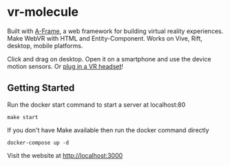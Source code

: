 # vr-molecule

Built with [A-Frame](https://aframe.io), a web framework for building virtual reality experiences. Make WebVR with HTML and Entity-Component. Works on Vive, Rift, desktop, mobile platforms.

Click and drag on desktop. Open it on a smartphone and use the device motion sensors. Or [plug in a VR headset](https://webvr.rocks)!

## Getting Started

Run the docker start command to start a server at localhost:80
```
make start
```

If you don't have Make available then run the docker command directly
```
docker-compose up -d
```

Visit the website at [http://localhost:3000](http://localhost:3000)